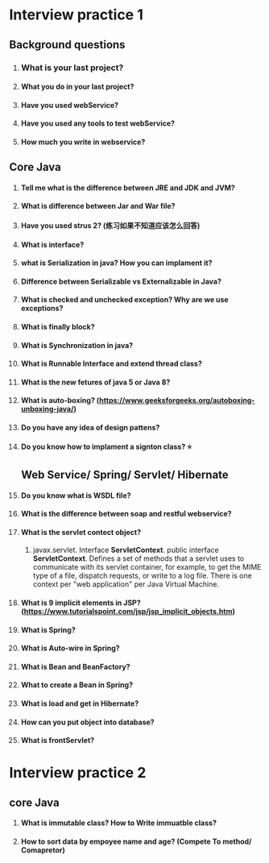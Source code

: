 #  Interview practice 1 

##        Background questions

1. ### What is your last project?

2. #### What you do in your last project?

3. #### Have you used webService?

4. #### Have you used any tools to test webService?

5. #### How much you write in webservice?

## 	  Core Java

1. #### Tell me what is the difference between JRE and JDK and JVM?

2. #### What is difference between Jar and War file? 

3. #### Have you used strus 2? (练习如果不知道应该怎么回答)

4. #### What is interface?

5. #### what is Serialization in java? How you can implament it?  

6. #### Difference between Serializable vs Externalizable in Java?

7. #### What is checked and unchecked exception? Why are we use exceptions?

8. ####  What is finally block?

9. #### What is Synchronization in java? 

10. #### What is Runnable Interface and extend thread class?

11. #### What is the new fetures of java 5 or Java 8? 

12. #### What is auto-boxing? (https://www.geeksforgeeks.org/autoboxing-unboxing-java/)

13. #### Do you have any idea of design pattens?

14. #### Do you know how to implament a signton class? ⭐️

    ## Web Service/ Spring/ Servlet/ Hibernate 

15. #### Do you know what is WSDL file?

16. #### What is the difference between soap and restful webservice?

17. #### What is the servlet contect object?

    1. javax.servlet. Interface **ServletContext**. public interface **ServletContext**. Defines a set of methods that a servlet uses to communicate with its servlet container, for example, to get the MIME type of a file, dispatch requests, or write to a log file. There is one context per "web application" per Java Virtual Machine.

23. #### What is 9 implicit elements in JSP? (https://www.tutorialspoint.com/jsp/jsp_implicit_objects.htm)

24. #### What is Spring? 

25. #### What is Auto-wire in Spring?

26. #### What is Bean and BeanFactory?

27. #### What to create a Bean in Spring? 

28. #### What is load and get in Hibernate? 

29. #### How can you put object into database?

30. #### What is frontServlet? 



#  Interview practice 2

## core Java

1. #### What is immutable class? How to Write immuatble class? 

2. #### How to sort data by empoyee name and age? (Compete To method/ Comapretor)